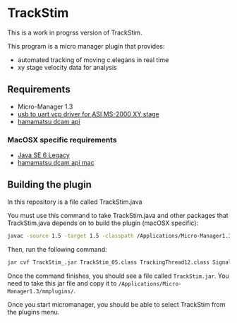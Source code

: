 # TrackStim

This is a work in progrss version of TrackStim.

This program is a micro manager plugin that provides:
- automated tracking of moving c.elegans in real time
- xy stage velocity data for analysis

## Requirements
- Micro-Manager 1.3
- [usb to uart vcp driver for ASI MS-2000 XY stage](https://www.silabs.com/products/development-tools/software/usb-to-uart-bridge-vcp-drivers)
- [hamamatsu dcam api](https://dcam-api.com/)


### MacOSX specific requirements
- [Java SE 6 Legacy](https://support.apple.com/kb/dl1572?locale=en_GB)
- [hamamatsu dcam api mac](https://ftp.hostedftp.com/~hamamatsu/DCAM-API/2013/13.11/DCAM-API%20for%20Mac%20OS%20X%20%2813.11.4451%29.zip)

## Building the plugin

In this repository is a file called TrackStim.java

You must use this command to take TrackStim.java and other packages that TrackStim.java depends on to build the plugin (macOSX specific):

```sh
javac -source 1.5 -target 1.5 -classpath /Applications/Micro-Manager1.3/ij.jar:/Applications/Micro-Manager1.3/plugins/Micro-Manager/MMCoreJ.jar:/Applications/Micro-Manager1.3/plugins/Micro-Manager/MMJ_.jar -Xlint:unchecked TrackStim_05.java

```

Then, run the following command:

```sh
jar cvf TrackStim_.jar TrackStim_05.class TrackingThread12.class SignalSender02.class
```


Once the command finishes, you should see a file called ```TrackStim.jar```.  You need to take this jar file and copy it to ```/Applications/Micro-Manager1.3/mmplugins/```.

Once you start micromanager, you should be able to select TrackStim from the plugins menu.
